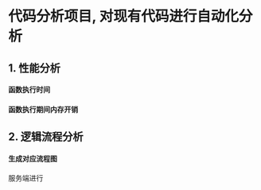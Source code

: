 # 代码分析项目, 对现有代码进行自动化分析
## 1. 性能分析
#### 函数执行时间
#### 函数执行期间内存开销
## 2. 逻辑流程分析
#### 生成对应流程图

#### 

服务端进行